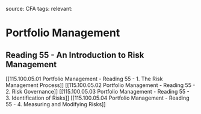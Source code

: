 source: CFA
tags: 
relevant: 

# Portfolio Management

## Reading 55 - An Introduction to Risk Management

[[115.100.05.01 Portfolio Management - Reading 55 - 1. The Risk Management Process]]
[[115.100.05.02 Portfolio Management - Reading 55 - 2. Risk Governance]]
[[115.100.05.03 Portfolio Management - Reading 55 - 3. Identification of Risks]]
[[115.100.05.04 Portfolio Management - Reading 55 - 4. Measuring and Modifying Risks]]
